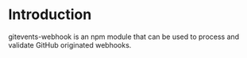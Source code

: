 # Introduction

gitevents-webhook is an npm module that can be used to process and validate GitHub originated webhooks.
